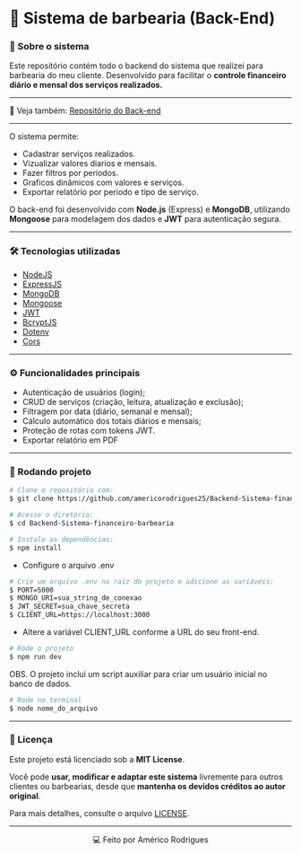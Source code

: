 # 💈 Sistema de barbearia (Back-End)

### 📘 Sobre o sistema 
<p>Este repositório contém todo o backend do sistema que realizei para barbearia do meu cliente. Desenvolvido para facilitar o <b>controle financeiro diário e mensal dos serviços realizados.</b></p>

---

🔗 Veja também: <a href="https://github.com/americorodrigues25/Backend-Sistema-financeiro-barbearia">Repositório do Back-end</a>

---

O sistema permite:
- Cadastrar serviços realizados.
- Vizualizar valores diarios e mensais.
- Fazer filtros por periodos.
- Graficos dinâmicos com valores e serviços.
- Exportar relatório por periodo e tipo de serviço.

<p>O back-end foi desenvolvido com <b>Node.js</b> (Express) e <b>MongoDB</b>, utilizando <b>Mongoose</b> para modelagem dos dados e <b>JWT</b> para autenticação segura.</p>

---

### 🛠️ Tecnologias utilizadas
- [NodeJS](https://nodejs.org/pt)
- [ExpressJS](https://expressjs.com/)
- [MongoDB](https://www.mongodb.com/products/platform/atlas-database)
- [Mongoose](https://mongoosejs.com/)
- [JWT](https://www.npmjs.com/package/jsonwebtoken)
- [BcryptJS](https://www.npmjs.com/package/bcryptjs)
- [Dotenv](https://www.npmjs.com/package/dotenv)
- [Cors](https://www.npmjs.com/package/cors)

---

### ⚙️ Funcionalidades principais
* Autenticação de usuários (login);
* CRUD de serviços (criação, leitura, atualização e exclusão);
* Filtragem por data (diário, semanal e mensal);
* Cálculo automático dos totais diários e mensais;
* Proteção de rotas com tokens JWT.
* Exportar relatório em PDF

---

### 🚀 Rodando  projeto

``` bash
# Clone o repositório com:
$ git clone https://github.com/americorodrigues25/Backend-Sistema-financeiro-barbearia.git

# Acesse o diretório:
$ cd Backend-Sistema-financeiro-barbearia
```

``` bash
# Instale as dependências:
$ npm install
```

* <p>Configure o arquivo .env</p>

``` bash
# Crie um arquivo .env na raiz do projeto e adicione as variáveis:
$ PORT=5000
$ MONGO_URI=sua_string_de_conexao
$ JWT_SECRET=sua_chave_secreta
$ CLIENT_URL=https://localhost:3000
```

* <p>Altere a variável CLIENT_URL conforme a URL do seu front-end.</p>

``` bash
# Rode o projeto
$ npm run dev
```

OBS. O projeto inclui um script auxiliar para criar um usuário inicial no banco de dados.

``` bash
# Rode no terminal
$ node nome_do_arquivo
```

---

### 🧾 Licença
Este projeto está licenciado sob a **MIT License**.   

Você pode **usar, modificar e adaptar este sistema** livremente para outros clientes ou barbearias, desde que **mantenha os devidos créditos ao autor original**.  

Para mais detalhes, consulte o arquivo [LICENSE](./LICENSE).

---

<div align="center">💻 Feito por Américo Rodrigues</div>

